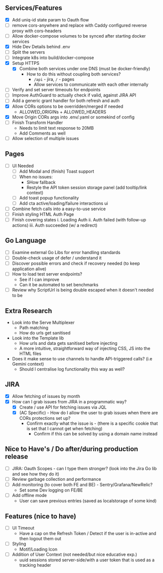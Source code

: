 ## Services/Features
- [x] Add uniq-id state param to Oauth flow
- [ ] remove cors-anywhere and replace with Caddy configured reverse proxy with cors-headers
- [ ] Allow docker-compose volumes to be synced after starting docker services
- [x] Hide Dev Details behind .env
- [ ] Split the servers
- [ ] Integrate k8s into build/docker-compose 
- [x] Setup HTTPS
  - [x] Combine both services under one DNS (must be docker-friendly)
      * How to do this without coupling both services?
        * `/api` - jira, `/` - pages
        * Allow services to communicate with each other internally
- [ ] Verify and set server timeouts for endpoints
- [ ] Improve AuthGuard to actually check if valid, against JIRA API
- [ ] Add a generic grant handler for both refresh and auth
- [x] Allow CORs options to be overridden/merged if needed
  - ALLOWED_ORIGINs + ALLOWED_HEADERS
- [x] Move Origin CORs args into .env/.yaml or somekind of config
- [ ] Finish Transform Handler
  - Needs to limit text response to 20MB
  - Add Comments as well
- [ ] Allow selection of multiple issues

## Pages
- [ ] UI Needed
  - [ ] Add Modal and (finish) Toast support  
  - [ ] When no issues:
    - SHow fallback
    - Restyle the API token session storage panel (add tooltip/link context)
  - [ ] Add toast popup functionality
  - [ ] Add cta active/loading/failure interactions ui
- [ ] Combine fetch calls into a easy-to-use service
- [ ] Finish styling HTML Auth Page
- [ ] Finish covering states 
      i. Loading Auth
      ii.     Auth failed (with follow-up actions)
      iii.    Auth succeeded (w/ a redirect)
  
## Go Language
- [ ] Examine external Go Libs for error handling standards
- [ ] Double-check usage of defer / understand it
- [ ] Discover possible errors and check if recovery needed (to keep application alive)
- [ ] How to load test server endpoints?
    * See if I can improve
    * Can it be automated to set benchmarks
- [ ] Review why ScriptUrl is being double escaped when it doesn't needed to be

## Extra Research
* Look into the Serve Multiplexer
    - Path matching
    - How do urls get sanitised
* Look into the Template lib
    - How urls and data gets sanitised before injecting
    - A more intuitive, straightforward way of injecting CSS, JS into the HTML files
* Does it make sense to use channels to handle API-triggered calls? (i.e Gemini context)
    - Should I centralise log functionality this way as well?

## JIRA
- [x] Allow fetching of issues by month
- [x] How can I grab issues from JIRA in a programmatic way?
  - [x] Create / use API for fetching issues via JQL
  - [x] (AC Specific) - How do I allow the user to grab issues when there are CORs protections set up?
    * Confirm exactly what the issue is - (there is a specific cookie that is set that I cannot get when fetching)
      * Confirm if this can be solved by using a domain name instead

## Nice to Have's / Do after/during production release
- [ ] JIRA: Oauth Scopes - can I type them stronger? (look into the Jira Go lib and see how they do it)
- [ ] Review garbage collection and performance
- [ ] Add monitoring (to cover both FE and BE) - Sentry/Grafana/NewRelic?
  - Set some Dev logging on FE/BE
- [ ] Add offline mode
  * User can save previous entries (saved as localstorage of some kind)

## Features (nice to have)
- [ ] UI Timeout
  - Have a cap on the Refresh Token / Detect if the user is in-active and then logout them out
- [ ] Styling
  - Motif/Loading Icon
- [ ] Addition of User Context (not needed/but nice educative exp.)
  - uuid sessions stored server-side/with a user token that is used as a tracking header